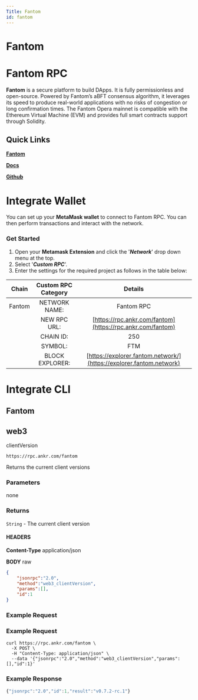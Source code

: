```yaml
---
Title: Fantom
id: fantom
---
```


# Fantom

# Fantom RPC

**Fantom** is a secure platform to build DApps. It is fully permissionless and open-source. Powered by Fantom’s aBFT consensus algorithm, it leverages its speed to produce real-world applications with no risks of congestion or long confirmation times. The Fantom Opera mainnet is compatible with the Ethereum Virtual Machine (EVM) and provides full smart contracts support through Solidity.

## Quick Links

[**Fantom**](https://www.fantom.foundation)

[**Docs**](https://docs.fantom.foundation)

[**Github**](https://github.com/Fantom-Foundation)

# Integrate Wallet

You can set up your **MetaMask wallet** to connect to Fantom RPC. You can then perform transactions and interact with the network.

### Get Started

1. Open your **Metamask Extension** and click the '_**Network**_' drop down menu at the top.&#x20;
2. Select '_**Custom RPC**_'.&#x20;
3. Enter the settings for the required project as follows in the table below:

|  Chain | Custom RPC Category |                               Details                               |
| :----: | :-----------------: | :-----------------------------------------------------------------: |
| Fantom |    NETWORK NAME:    |                              Fantom RPC                             |
|        |     NEW RPC URL:    |      [https://rpc.ankr.com/fantom](https://rpc.ankr.com/fantom)     |
|        |      CHAIN ID:      |                                 250                                 |
|        |       SYMBOL:       |                                 FTM                                 |
|        |   BLOCK EXPLORER:   | [https://explorer.fantom.network/](https://explorer.fantom.network) |


# Integrate CLI

## Fantom

## web3

clientVersion

```
https://rpc.ankr.com/fantom
```

Returns the current client versions

### Parameters

none

### Returns

`String` - The current client version

#### HEADERS

**Content-Type** application/json

**BODY** raw

```json
{
	"jsonrpc":"2.0",
	"method":"web3_clientVersion",
	"params":[],
	"id":1
} 
```

### Example Request

### Example Request

```
curl https://rpc.ankr.com/fantom \
  -X POST \
  -H "Content-Type: application/json" \
  --data '{"jsonrpc":"2.0","method":"web3_clientVersion","params":[],"id":1}'
```

### Example Response

```javascript
{"jsonrpc":"2.0","id":1,"result":"v0.7.2-rc.1"}
```
